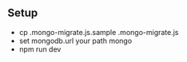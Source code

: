 **Setup**
---

- cp .mongo-migrate.js.sample .mongo-migrate.js
- set mongodb.url your path mongo
- npm run dev
